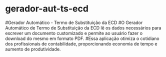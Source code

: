 # gerador-aut-ts-ecd
#Gerador Automático - Termo de Substituição da ECD
#O Gerador Automático de Termo de Substituição da ECD lê os dados necessários para escrever um documento customizado e permite ao usuário fazer o download do mesmo em formato PDF.
#Essa aplicação otimiza o cotidiano dos profissionais de contabilidade, proporcionando economia de tempo e aumento de produtividade.
